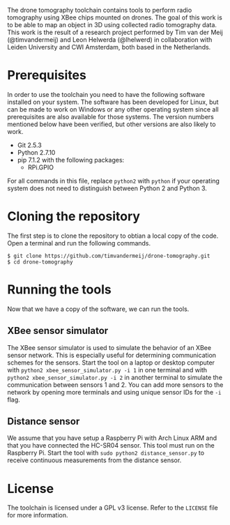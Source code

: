 The drone tomography toolchain contains tools to perform radio tomography
using XBee chips mounted on drones. The goal of this work is to be able
to map an object in 3D using collected radio tomography data. This work is
the result of a research project performed by Tim van der Meij (@timvandermeij)
and Leon Helwerda (@lhelwerd) in collaboration with Leiden University and
CWI Amsterdam, both based in the Netherlands.

Prerequisites
=============

In order to use the toolchain you need to have the following software
installed on your system. The software has been developed for Linux, but
can be made to work on Windows or any other operating system since all
prerequisites are also available for those systems. The version numbers
mentioned below have been verified, but other versions are also likely
to work.

* Git 2.5.3
* Python 2.7.10
* pip 7.1.2 with the following packages:
    * RPi.GPIO

For all commands in this file, replace `python2` with `python` if your
operating system does not need to distinguish between Python 2 and Python 3.

Cloning the repository
======================

The first step is to clone the repository to obtian a local copy of the 
code. Open a terminal and run the following commands.

    $ git clone https://github.com/timvandermeij/drone-tomography.git
    $ cd drone-tomography

Running the tools
=================

Now that we have a copy of the software, we can run the tools.

XBee sensor simulator
---------------------

The XBee sensor simulator is used to simulate the behavior of an XBee
sensor network. This is especially useful for determining communication
schemes for the sensors. Start the tool on a laptop or desktop computer
with `python2 xbee_sensor_simulator.py -i 1` in one terminal and with
`python2 xbee_sensor_simulator.py -i 2` in another terminal to simulate
the communication between sensors 1 and 2. You can add more sensors to the
network by opening more terminals and using unique sensor IDs for the `-i`
flag.

Distance sensor
---------------

We assume that you have setup a Raspberry Pi with Arch Linux ARM and
that you have connected the HC-SR04 sensor. This tool must run on the
Raspberry Pi. Start the tool with `sudo python2 distance_sensor.py` to
receive continuous measurements from the distance sensor.

License
=======

The toolchain is licensed under a GPL v3 license. Refer to the `LICENSE`
file for more information.
